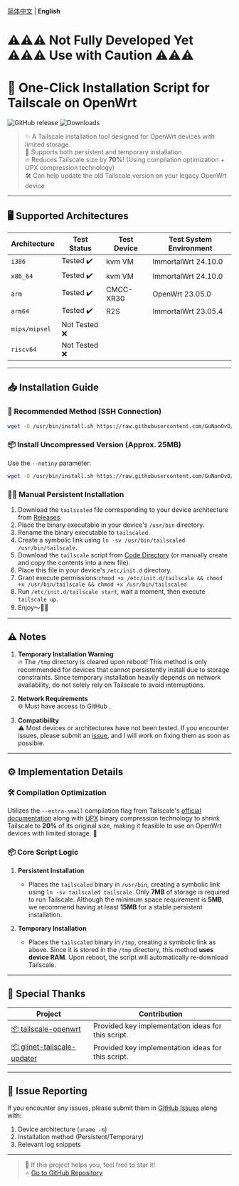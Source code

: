 [简体中文](README.md) | **English**  

# ⚠️⚠️⚠️ Not Fully Developed Yet ⚠️⚠️⚠️ Use with Caution ⚠️⚠️⚠️
# 📖 One-Click Installation Script for Tailscale on OpenWrt

![GitHub release](https://img.shields.io/github/v/release/GuNanOvO/openwrt-tailscale?style=flat-square)
![Downloads](https://img.shields.io/github/downloads/GuNanOvO/openwrt-tailscale/total?style=flat-square)

> ✨ A Tailscale installation tool designed for OpenWrt devices with limited storage.  
> 🚀 Supports both persistent and temporary installation.  
> 🔥 Reduces Tailscale size by **70%**! (Using compilation optimization + UPX compression technology)  
> 🛠️ Can help update the old Tailscale version on your legacy OpenWrt device

---

## 🖥️ Supported Architectures

| Architecture     | Test Status    | Test Device | Test System Environment |
|-----------------|---------------|-------------|-------------------------|
| `i386`         | Tested ✔️     | kvm VM      | ImmortalWrt 24.10.0     |
| `x86_64`       | Tested ✔️     | kvm VM      | ImmortalWrt 24.10.0     |
| `arm`          | Tested ✔️     | CMCC-XR30   | OpenWrt 23.05.0         |
| `arm64`        | Tested ✔️     | R2S         | ImmortalWrt 23.05.4     |
| `mips/mipsel`  | Not Tested ❌ |             |                         |
| `riscv64`      | Not Tested ❌ |             |                         |

---

## 📥 Installation Guide

### 🔌 Recommended Method (SSH Connection)
```bash
wget -O /usr/bin/install.sh https://raw.githubusercontent.com/GuNanOvO/openwrt-tailscale/main/install_en.sh && chmod +x /usr/bin/install.sh && /usr/bin/install.sh
```

### 📦 Install Uncompressed Version (Approx. 25MB)
Use the `--notiny` parameter:
```bash
wget -O /usr/bin/install.sh https://raw.githubusercontent.com/GuNanOvO/openwrt-tailscale/main/install_en.sh && chmod +x /usr/bin/install.sh && /usr/bin/install.sh --notiny
```

### 👋🏻 Manual Persistent Installation
1. Download the `tailscaled` file corresponding to your device architecture from [Releases](https://github.com/GuNanOvO/openwrt-tailscale/releases).
2. Place the binary executable in your device's `/usr/bin` directory.
3. Rename the binary executable to `tailscaled`.
4. Create a symbolic link using `ln -sv /usr/bin/tailscaled /usr/bin/tailscale`.
5. Download the `tailscale` script from [Code Directory](https://github.com/GuNanOvO/openwrt-tailscale/tree/main/etc/init.d) (or manually create and copy the contents into a new file).
6. Place this file in your device's `/etc/init.d` directory.
7. Grant execute permissions:`chmod +x /etc/init.d/tailscale && chmod +x /usr/bin/tailscale && chmod +x /usr/bin/tailscaled`
8. Run `/etc/init.d/tailscale start`, wait a moment, then execute `tailscale up`.
9. Enjoy～🫰🏻

---

## ⚠️ Notes

1. **Temporary Installation Warning**  
   🔥 The `/tmp` directory is cleared upon reboot! This method is only recommended for devices that cannot persistently install due to storage constraints. Since temporary installation heavily depends on network availability, do not solely rely on Tailscale to avoid interruptions.

2. **Network Requirements**  
   🌐 Must have access to GitHub .

3. **Compatibility**  
   ⚠️ Most devices or architectures have not been tested. If you encounter issues, please submit an [issue](https://github.com/GuNanOvO/openwrt-tailscale/issues), and I will work on fixing them as soon as possible.

---

## ⚙️ Implementation Details

### 🛠️ Compilation Optimization

Utilizes the `--extra-small` compilation flag from Tailscale's [official documentation](https://tailscale.com/kb/1207/small-tailscale) along with [UPX](https://upx.github.io/) binary compression technology to shrink Tailscale to **20%** of its original size, making it feasible to use on OpenWrt devices with limited storage. 🎉

### 📦 Core Script Logic

1. **Persistent Installation**  
   - Places the `tailscaled` binary in `/usr/bin`, creating a symbolic link using `ln -sv tailscaled tailscale`. Only **7MB** of storage is required to run Tailscale. Although the minimum space requirement is **5MB**, we recommend having at least **15MB** for a stable persistent installation.

2. **Temporary Installation**  
   - Places the `tailscaled` binary in `/tmp`, creating a symbolic link as above. Since it is stored in the `/tmp` directory, this method **uses device RAM**. Upon reboot, the script will automatically re-download Tailscale.

---

## 🙏 Special Thanks

| Project | Contribution |
|---------|-------------|
| [📦 tailscale-openwrt](https://github.com/CH3NGYZ/tailscale-openwrt) | Provided key implementation ideas for this script. |
| [📦 glinet-tailscale-updater](https://github.com/Admonstrator/glinet-tailscale-updater) | Provided key implementation ideas for this script. |

---

## 🐛 Issue Reporting

If you encounter any issues, please submit them in [GitHub Issues](https://github.com/GuNanOvO/openwrt-tailscale/issues) along with:
1. Device architecture (`uname -m`)
2. Installation method (Persistent/Temporary)
3. Relevant log snippets

---

> 💖 If this project helps you, feel free to star it!  
> ⭐ [Go to GitHub Repository](https://github.com/GuNanOvO/openwrt-tailscale)

